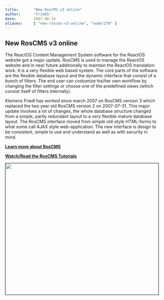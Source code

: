 ```yaml
---
title:       "New RosCMS v3 online"
author:      "frik85"
date:        2007-08-14
aliases:     [ "new-roscms-v3-online", "node/278" ]
---
```


<h2>New RosCMS v3 online</h2>
<p>The ReactOS Content Management System software for the ReactOS website got a major update. RosCMS is used to manage the ReactOS website and in near future additionally to maintain the ReactOS translation work. It is a very flexible web based system. The core parts of the software are the flexible database layout and the dynamic interface that consist of a bunch of filters. The end user can costumize his/her own workflow by changing the filter settings or choose one of the predefined views (which consist itself of filters internally).</p>

<p>Klemens Friedl has worked since march 2007 on RosCMS version 3 which replaced the two year old RosCMS version 2 on 2007-07-31. This major update involves a lot of changes, the whole database structure changed from a simple, partly redundant layout to a very flexible mature database layout. The RosCMS interface moved from simple old-style HTML-forms to what some call AJAX style web-application. The new interface is design to be consistent, simple to use and understand as well as with security in mind.</p>

<p><b><a href="[#link_roscms]">Learn more about RosCMS</a></b></p>
<p><b><a href="[#link_tutorial_roscms]">Watch/Read the RosCMS Tutorials</a></b></p>

<p><img src="[#roscms_path_homepage]media/pictures/2007/roscms/all_translator_sm_01.jpg" width="500" height="430" border="1" /></p>
